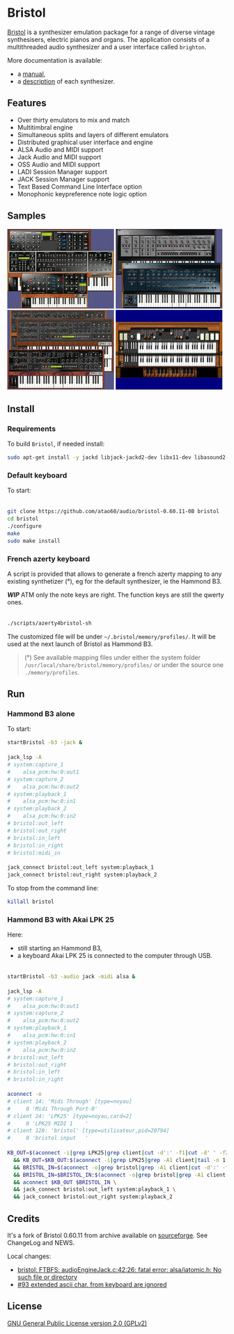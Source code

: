 # Bristol

[Bristol](http://bristol.sourceforge.net/) is a synthesizer emulation package for a range of diverse vintage synthesisers, electric pianos and organs. The application consists of a multithreaded audio synthesizer and a user interface called `brighton`.

More documentation is available:
* a [manual](./HOWTO),
* a [description](./README.txt) of each synthesizer.

## Features

* Over thirty emulators to mix and match
* Multitimbral engine
* Simultaneous splits and layers of different emulators
* Distributed graphical user interface and engine
* ALSA Audio and MIDI support
* Jack Audio and MIDI support
* OSS Audio and MIDI support
* LADI Session Manager support
* JACK Session Manager support
* Text Based Command Line Interface option
* Monophonic keypreference note logic option

## Samples

![Vintage 1](./doc/1.jpeg)
![Vintage 2](./doc/2.jpeg)
![Vintage 5](./doc/5.jpeg)
![Hammond B3](./doc/hammondb3.jpeg)

## Install

### Requirements

To build `Bristol`, if needed install:

```bash
sudo apt-get install -y jackd libjack-jackd2-dev libx11-dev libasound2-dev
```

### Default keyboard

To start:

```bash

git clone https://github.com/atao60/audio/bristol-0.60.11-0B bristol
cd bristol
./configure
make
sudo make install

```

### French azerty keyboard

A script is provided that allows to generate a french azerty mapping to any existing synthetizer (°), eg for the default synthesizer, ie the Hammond B3.

***WIP*** ATM only the note keys are right. The function keys are still the qwerty ones.

```bash

./scripts/azerty4bristol-sh

```
The customized file will be under `~/.bristol/memory/profiles/`. It will be used at the next launch of Bristol as Hammond B3. 

> (°) See available mapping files under either the system folder `/usr/local/share/bristol/memory/profiles/` or under the source one `./memory/profiles`.

## Run 

### Hammond B3 alone

To start:

```bash
startBristol -b3 -jack &

jack_lsp -A
# system:capture_1
#    alsa_pcm:hw:0:out1
# system:capture_2
#    alsa_pcm:hw:0:out2
# system:playback_1
#    alsa_pcm:hw:0:in1
# system:playback_2
#    alsa_pcm:hw:0:in2
# bristol:out_left
# bristol:out_right
# bristol:in_left
# bristol:in_right
# bristol:midi_in

jack_connect bristol:out_left system:playback_1
jack_connect bristol:out_right system:playback_2

```

To stop from the command line:
```bash
killall bristol
```

### Hammond B3 with Akai LPK 25

Here:
- still starting an Hammond B3,
- a keyboard Akai LPK 25 is connected to the computer through USB.

```bash

startBristol -b3 -audio jack -midi alsa &

jack_lsp -A
# system:capture_1
#    alsa_pcm:hw:0:out1
# system:capture_2
#    alsa_pcm:hw:0:out2
# system:playback_1
#    alsa_pcm:hw:0:in1
# system:playback_2
#    alsa_pcm:hw:0:in2
# bristol:out_left
# bristol:out_right
# bristol:in_left
# bristol:in_right

aconnect -o
# client 14: 'Midi Through' [type=noyau]
#     0 'Midi Through Port-0'
# client 24: 'LPK25' [type=noyau,card=2]
#     0 'LPK25 MIDI 1    '
# client 128: 'bristol' [type=utilisateur,pid=20794]
#     0 'bristol input   '

KB_OUT=$(aconnect -i|grep LPK25|grep client|cut -d':' -f1|cut -d' ' -f2) \
  && KB_OUT=$KB_OUT:$(aconnect -i|grep LPK25|grep -A1 client|tail -n 1|cut -d"'" -f1|tr -d ' ') \
  && BRISTOL_IN=$(aconnect -o|grep bristol|grep -A1 client|cut -d':' -f1|cut -d' ' -f2) \
  && BRISTOL_IN=$BRISTOL_IN:$(aconnect -o|grep bristol|grep -A1 client|tail -n 1|cut -d"'" -f1|tr -d ' ') \
  && aconnect $KB_OUT $BRISTOL_IN \
  && jack_connect bristol:out_left system:playback_1 \
  && jack_connect bristol:out_right system:playback_2

```

## Credits

It's a fork of Bristol 0.60.11 from archive available on [sourceforge](https://sourceforge.net/projects/bristol/). See ChangeLog and NEWS.

Local changes:
- [bristol: FTBFS: audioEngineJack.c:42:26: fatal error: alsa/iatomic.h: No such file or directory](https://bugs.debian.org/cgi-bin/bugreport.cgi?bug=834180) 
- [#93 extended ascii char. from keyboard are ignored ](https://sourceforge.net/p/bristol/bugs/93/)

## License

[GNU General Public License version 2.0 (GPLv2)](https://sourceforge.net/directory/license:gpl/)

